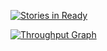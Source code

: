 [![Stories in Ready](https://badge.waffle.io/Recvi/Recvi.github.io.png?label=ready&title=Ready)](http://waffle.io/Recvi/Recvi.github.io)

[![Throughput Graph](https://graphs.waffle.io/Recvi/Recvi.github.io/throughput.svg)](https://waffle.io/Recvi/Recvi.github.io/metrics/throughput) 
